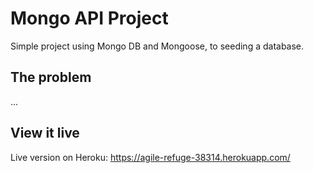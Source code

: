 # Mongo API Project

Simple project using Mongo DB and Mongoose, to seeding a database.

## The problem

... 

## View it live

Live version on Heroku: https://agile-refuge-38314.herokuapp.com/ 
